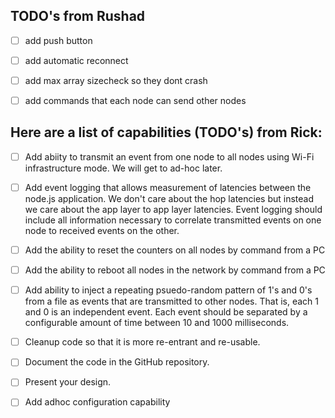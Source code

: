 ## TODO's from Rushad
- [ ] add push button

- [ ] add automatic reconnect

- [ ] add max array sizecheck so they dont crash

- [ ] add commands that each node can send other nodes


## Here are a list of capabilities (TODO's) from Rick:
- [ ] Add abiity to transmit an event from one node to all nodes using Wi-Fi infrastructure mode.  We will get to ad-hoc later. 

- [ ] Add event logging that allows measurement of latencies between the node.js application.  We don't care about the hop latencies but instead we care about the app layer to app layer latencies.  Event logging should include all information necessary to correlate transmitted events on one node to received events on the other.

- [ ] Add the ability to reset the counters on all nodes by command from a PC 

- [ ] Add the ability to reboot all nodes in the network by command from a PC

- [ ] Add ability to inject a repeating psuedo-random pattern of 1's and 0's from a file as events that are transmitted to other nodes.  That is, each 1 and 0 is an independent event.  Each event should be separated by a configurable amount of time between 10 and 1000 milliseconds.

- [ ] Cleanup code so that it is more re-entrant and re-usable.  

- [ ] Document the code in the GitHub repository. 

- [ ] Present your design.

- [ ] Add adhoc configuration capability
